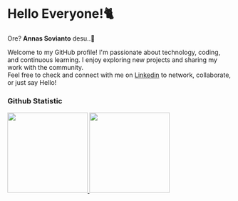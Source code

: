 # Hello Everyone!🐈
Ore? **Annas Sovianto** desu..🌟

Welcome to my GitHub profile! I'm passionate about technology, coding, and continuous learning. I enjoy exploring new projects and sharing my work with the community. <br>
Feel free to check and connect with me on [Linkedin](https://www.linkedin.com/in/annassovianto) to network, collaborate, or just say Hello!
 
### Github Statistic
<p align="left">
<a href="https://github.com/anndeviant">
  <img height="180em" src="https://github-readme-stats-eight-theta.vercel.app/api?username=anndeviant&show_icons=true&theme=algolia&include_all_commits=true&count_private=true"/>
  <img height="180em" src="https://github-readme-stats-eight-theta.vercel.app/api/top-langs/?username=anndeviant&layout=compact&layout=compact&theme=algolia"/>
</a>
</p>
